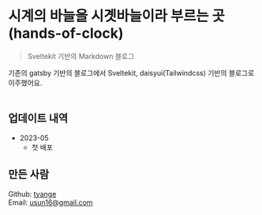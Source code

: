 # 시계의 바늘을 시곗바늘이라 부르는 곳(hands-of-clock)
> Sveltekit 기반의 Markdown 블로그

기존의 gatsby 기반의 블로그에서 Sveltekit, daisyui(Tailwindcss) 기반의 블로그로 이주했어요.
<br>
<br>

## 업데이트 내역
* 2023-05
  - 첫 배포

## 만든 사람

Github: [tyange](https://github.com/tyange)
<br>
Email: [usun16@gmail.com](mailto:usun16@gmail.com)
